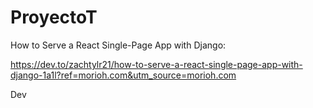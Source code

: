 # ProyectoT

How to Serve a React Single-Page App with Django:

https://dev.to/zachtylr21/how-to-serve-a-react-single-page-app-with-django-1a1l?ref=morioh.com&utm_source=morioh.com

Dev